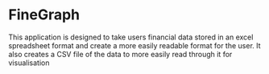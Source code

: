 # FineGraph

This application is designed to take users financial data stored in an excel spreadsheet format and create a more easily readable format for the user. It also creates a CSV file of the data to more easily read through it for visualisation 